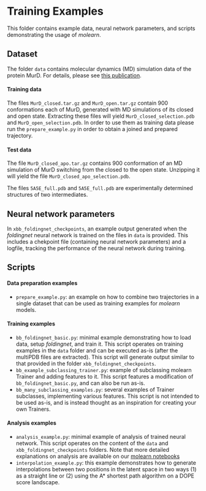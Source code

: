 # Training Examples

This folder contains example data, neural network parameters, and scripts demonstrating the usage of *molearn*.

## Dataset

The folder `data` contains molecular dynamics (MD) simulation data of the protein MurD. For details, please see [this publication](
https://journals.aps.org/prx/abstract/10.1103/PhysRevX.11.011052).

#### Training data

The files `MurD_closed.tar.gz` and `MurD_open.tar.gz` contain 900 conformations each of MurD, generated with MD simulations of its closed and open state. Extracting these files will yield `MurD_closed_selection.pdb` and `MurD_open_selection.pdb`.
In order to use them as training data please run the `prepare_example.py` in order to obtain a joined and prepared trajectory.

#### Test data

The file `MurD_closed_apo.tar.gz` contains 900 conformation of an MD simulation of MurD switching from the closed to the open state. Unzipping it will yield the file `MurD_closed_apo_selection.pdb`.

The files `5A5E_full.pdb` and `5A5E_full.pdb` are experimentally determined structures of two intermediates.


## Neural network parameters

In `xbb_foldingnet_checkpoints`, an example output generated when the *foldingnet* neural network is trained on the files in `data` is provided. This includes a chekpoint file (containing neural network parameters) and a logfile, tracking the performance of the neural network during training.


## Scripts

#### Data preparation examples

* `prepare_example.py`: an example on how to combine two trajectories in a single dataset that can be used as training examples for *molearn* models.

#### Training examples

* `bb_foldingnet_basic.py`: minimal example demonstrating how to load data, setup *foldingnet*, and train it. This script operates on training examples in the `data` folder and can be executed as-is (after the multiPDB files are extracted). This script will generate output similar to that provided in the folder `xbb_foldingnet_checkpoints`.
* `bb_example_subclassing_trainer.py`: example of subclassing molearn Trainer and adding features to it. This script features a modification of `bb_foldingnet_basic.py`, and can also be run as-is.
* `bb_many_subclassing_examples.py`: several examples of Trainer subclasses, implementing various features. This script is not intended to be used as-is, and is instead thought as an inspiration for creating your own Trainers.

#### Analysis examples

* `analysis_example.py`: minimal example of analysis of trained neural network. This script operates on the content of the `data` and `xbb_foldingnet_checkpoints` folders. Note that more detailed explanations on analysis are available on our [molearn notebooks](https://github.com/Degiacomi-Lab/molearn_notebook)
* `interpolation_example.py`: this example demonstrates how to generate interpolations between two positions in the latent space in two ways (1) as a straight line or (2) using the A* shortest path algorithm on a DOPE score landscape.
